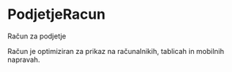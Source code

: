 # PodjetjeRacun
Račun za podjetje

Račun je optimiziran za prikaz na računalnikih, tablicah in mobilnih napravah.
